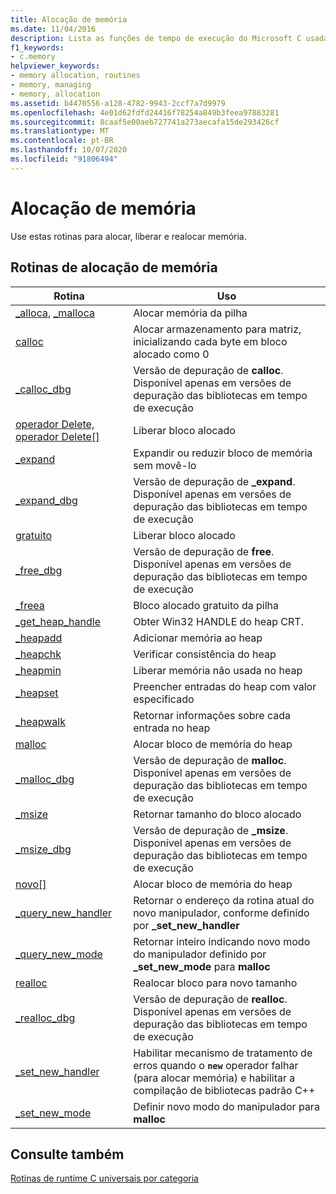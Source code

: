 ```yaml
---
title: Alocação de memória
ms.date: 11/04/2016
description: Lista as funções de tempo de execução do Microsoft C usadas para alocar, liberar e realocar memória.
f1_keywords:
- c.memory
helpviewer_keywords:
- memory allocation, routines
- memory, managing
- memory, allocation
ms.assetid: b4470556-a128-4782-9943-2ccf7a7d9979
ms.openlocfilehash: 4e01d62fdfd24416f78254a849b3feea97883281
ms.sourcegitcommit: 8caaf5e00aeb727741a273aecafa15de293426cf
ms.translationtype: MT
ms.contentlocale: pt-BR
ms.lasthandoff: 10/07/2020
ms.locfileid: "91806494"
---
```

# <a name="memory-allocation"></a>Alocação de memória

Use estas rotinas para alocar, liberar e realocar memória.

## <a name="memory-allocation-routines"></a>Rotinas de alocação de memória

|Rotina|Uso|
|-------------|---------|
|[_alloca](../c-runtime-library/reference/alloca.md), [_malloca](../c-runtime-library/reference/malloca.md)|Alocar memória da pilha|
|[calloc](../c-runtime-library/reference/calloc.md)|Alocar armazenamento para matriz, inicializando cada byte em bloco alocado como 0|
|[_calloc_dbg](../c-runtime-library/reference/calloc-dbg.md)|Versão de depuração de **calloc**. Disponível apenas em versões de depuração das bibliotecas em tempo de execução|
|[operador Delete, operador Delete&#91;&#93;](../c-runtime-library/delete-operator-crt.md)|Liberar bloco alocado|
|[_expand](../c-runtime-library/reference/expand.md)|Expandir ou reduzir bloco de memória sem movê-lo|
|[_expand_dbg](../c-runtime-library/reference/expand-dbg.md)|Versão de depuração de **_expand**. Disponível apenas em versões de depuração das bibliotecas em tempo de execução|
|[gratuito](../c-runtime-library/reference/free.md)|Liberar bloco alocado|
|[_free_dbg](../c-runtime-library/reference/free-dbg.md)|Versão de depuração de **free**. Disponível apenas em versões de depuração das bibliotecas em tempo de execução|
|[_freea](../c-runtime-library/reference/freea.md)|Bloco alocado gratuito da pilha|
|[_get_heap_handle](../c-runtime-library/reference/get-heap-handle.md)|Obter Win32 HANDLE do heap CRT.|
|[_heapadd](../c-runtime-library/heapadd.md)|Adicionar memória ao heap|
|[_heapchk](../c-runtime-library/reference/heapchk.md)|Verificar consistência do heap|
|[_heapmin](../c-runtime-library/reference/heapmin.md)|Liberar memória não usada no heap|
|[_heapset](../c-runtime-library/heapset.md)|Preencher entradas do heap com valor especificado|
|[_heapwalk](../c-runtime-library/reference/heapwalk.md)|Retornar informações sobre cada entrada no heap|
|[malloc](../c-runtime-library/reference/malloc.md)|Alocar bloco de memória do heap|
|[_malloc_dbg](../c-runtime-library/reference/malloc-dbg.md)|Versão de depuração de **malloc**. Disponível apenas em versões de depuração das bibliotecas em tempo de execução|
|[_msize](../c-runtime-library/reference/msize.md)|Retornar tamanho do bloco alocado|
|[_msize_dbg](../c-runtime-library/reference/msize-dbg.md)|Versão de depuração de **_msize**. Disponível apenas em versões de depuração das bibliotecas em tempo de execução|
|[novo&#91;&#93;](../c-runtime-library/new-operator-crt.md)|Alocar bloco de memória do heap|
|[_query_new_handler](../c-runtime-library/reference/query-new-handler.md)|Retornar o endereço da rotina atual do novo manipulador, conforme definido por **_set_new_handler**|
|[_query_new_mode](../c-runtime-library/reference/query-new-mode.md)|Retornar inteiro indicando novo modo do manipulador definido por **_set_new_mode** para **malloc**|
|[realloc](../c-runtime-library/reference/realloc.md)|Realocar bloco para novo tamanho|
|[_realloc_dbg](../c-runtime-library/reference/realloc-dbg.md)|Versão de depuração de **realloc**. Disponível apenas em versões de depuração das bibliotecas em tempo de execução|
|[_set_new_handler](../c-runtime-library/reference/set-new-handler.md)|Habilitar mecanismo de tratamento de erros quando o **`new`** operador falhar (para alocar memória) e habilitar a compilação de bibliotecas padrão C++|
|[_set_new_mode](../c-runtime-library/reference/set-new-mode.md)|Definir novo modo do manipulador para **malloc**|

## <a name="see-also"></a>Consulte também

[Rotinas de runtime C universais por categoria](../c-runtime-library/run-time-routines-by-category.md)<br/>
